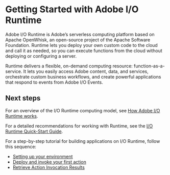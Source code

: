 # Getting Started with Adobe I/O Runtime

Adobe I/O Runtime is Adobe’s serverless computing platform based on Apache OpenWhisk, an open-source project of the Apache Software Foundation. Runtime lets you deploy your own custom code to the cloud and call it as needed, so you can execute functions from the cloud without deploying or configuring a server. 

Runtime delivers a flexible, on-demand computing resource: function-as-a-service. It  lets you easily access Adobe content, data, and services, orchestrate custom business workflows, and create powerful applications that respond to events from Adobe I/O Events.

## Next steps

For an overview of the I/O Runtime computing model, see [How Adobe I/O Runtime works](how-io-runtime-works.md).

For a detailed recommendations for working with Runtime, see the [I/O Runtime Quick-Start Guide](runtime-quick-start.md).

For a step-by-step tutorial for building applications on I/O Runtime, follow this sequence:

- [Setting up your environment](setup.md)
- [Deploy and invoke your first action](deploy.md)
- [Retrieve Action Invocation Results](activations.md)
